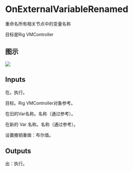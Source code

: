 # OnExternalVariableRenamed

重命名所有相关节点中的变量名称

目标是Rig VMController

## 图示

![]($-20221218-20425392.png)

## Inputs

在。执行。

目标。Rig VMController对象参考。

在旧的Var名称。名称（通过参考）。

在新的 Var 名称。名称（通过参考）。

设置撤销重做：布尔值。  

## Outputs

出：执行。
